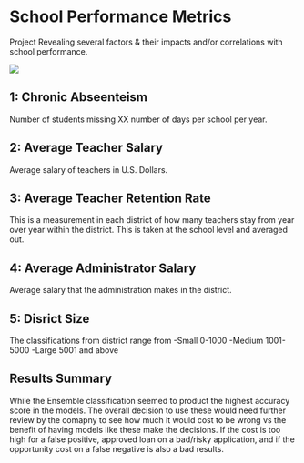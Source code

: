 # School Performance Metrics

Project Revealing several factors & their impacts and/or correlations with school performance.  


<img src="school_art"/>

## 1: Chronic Abseenteism

Number of students missing XX number of days per school per year.

## 2: Average Teacher Salary

Average salary of teachers in U.S. Dollars.   


## 3: Average Teacher Retention Rate

This is a measurement in each district of how many teachers stay from year over year within the district.  This is taken at the school level and averaged out. 

## 4: Average Administrator Salary

Average salary that the administration makes in the district. 

## 5: Disrict Size

The classifications from district range from 
-Small 0-1000
-Medium 1001-5000
-Large 5001 and above

## Results Summary

While the Ensemble classification seemed to product the highest accuracy score in the models.  The overall decision to use these would need further review by the comapny to see how much it would cost to be wrong vs the benefit of having models like these make the decisions.  If the cost is too high for a false positive, approved loan on a bad/risky application, and if the opportunity cost on a false negative is also a bad results.  
  

